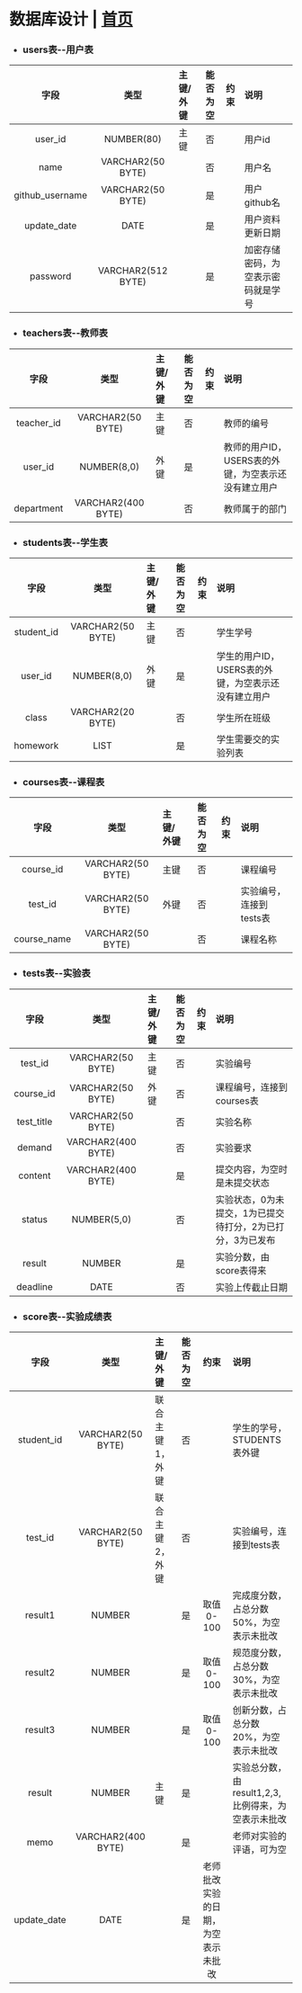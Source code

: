 # 数据库设计 | [首页](./README.md)

* ### users表--用户表
字段|类型|主键/外键|能否为空|约束|说明
:---:|:---:|:--------|:-------:|:---:|:---
user_id|NUMBER(80)|主键|否| |用户id
name|VARCHAR2(50 BYTE)| |否| |用户名
github_username|VARCHAR2(50 BYTE)| |是| |用户github名
update_date|DATE| |是| |用户资料更新日期
password|VARCHAR2(512 BYTE)| |是| |加密存储密码，为空表示密码就是学号

* ### teachers表--教师表
字段|类型|主键/外键|能否为空|约束|说明
:---:|:---:|:--------|:-------:|:---:|:---
|teacher_id|VARCHAR2(50 BYTE)|主键|否| | 教师的编号|
|user_id|NUMBER(8,0)|外键|是| | 教师的用户ID，USERS表的外键，为空表示还没有建立用户|
|department|VARCHAR2(400 BYTE)| |否| | 教师属于的部门|

* ### students表--学生表
字段|类型|主键/外键|能否为空|约束|说明
:---:|:---:|:--------|:-------:|:---:|:---
|student_id|VARCHAR2(50 BYTE)|主键|否| | 学生学号|
|user_id|NUMBER(8,0)|外键|是| | 学生的用户ID，USERS表的外键，为空表示还没有建立用户|
|class|VARCHAR2(20 BYTE)| |否| |学生所在班级|
|homework|LIST| |是| |学生需要交的实验列表|

* ### courses表--课程表
字段|类型|主键/外键|能否为空|约束|说明
:---:|:---:|:--------|:-------:|:---:|:---
|course_id|VARCHAR2(50 BYTE)|主键|否| | 课程编号|
|test_id|VARCHAR2(50 BYTE)|外键|否| | 实验编号，连接到tests表|
|course_name|VARCHAR2(50 BYTE)| |否| |课程名称|

* ### tests表--实验表
字段|类型|主键/外键|能否为空|约束|说明
:---:|:---:|:--------|:-------:|:---:|:---
|test_id|VARCHAR2(50 BYTE)|主键|否| | 实验编号|
|course_id|VARCHAR2(50 BYTE)|外键|否| | 课程编号，连接到courses表|
|test_title|VARCHAR2(50 BYTE)| |否| |实验名称|
|demand|VARCHAR2(400 BYTE)| |否| |实验要求|
|content|VARCHAR2(400 BYTE)| |是| |提交内容，为空时是未提交状态|
|status|NUMBER(5,0)| |否| |实验状态，0为未提交，1为已提交待打分，2为已打分，3为已发布|
|result|NUMBER| |是| |实验分数，由score表得来|
|deadline|DATE| |否| |实验上传截止日期|

* ### score表--实验成绩表
字段|类型|主键/外键|能否为空|约束|说明
:---:|:---:|:--------|:-------:|:---:|:---
|student_id|VARCHAR2(50 BYTE)|联合主键1，外键|否| | 学生的学号，STUDENTS表外键|
|test_id|VARCHAR2(50 BYTE)|联合主键2，外键|否| | 实验编号，连接到tests表|
|result1|NUMBER| |是|取值0-100 |完成度分数，占总分数50%，为空表示未批改|
|result2|NUMBER| |是|取值0-100 |规范度分数，占总分数30%，为空表示未批改|
|result3|NUMBER| |是|取值0-100 |创新分数，占总分数20%，为空表示未批改|
|result|NUMBER|主键|是| |实验总分数，由result1,2,3,比例得来，为空表示未批改|
|memo|VARCHAR2(400 BYTE)| |是| | 老师对实验的评语，可为空|
|update_date|DATE| |是|老师批改实验的日期，为空表示未批改|